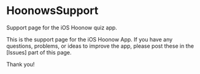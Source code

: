 # HoonowsSupport
Support page for the iOS Hoonow quiz app.

This is the support page for the iOS Hoonow App.
If you have any questions, problems, or ideas to improve the app, please post these in the [Issues] part of this page.

Thank you!
